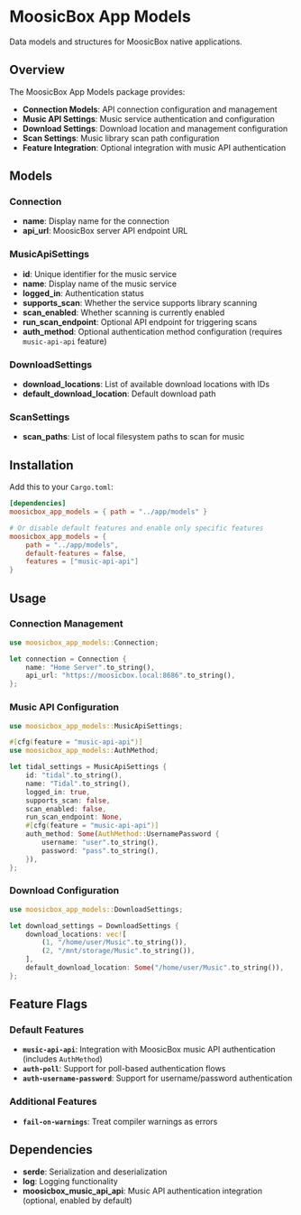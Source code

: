 # MoosicBox App Models

Data models and structures for MoosicBox native applications.

## Overview

The MoosicBox App Models package provides:

- **Connection Models**: API connection configuration and management
- **Music API Settings**: Music service authentication and configuration
- **Download Settings**: Download location and management configuration
- **Scan Settings**: Music library scan path configuration
- **Feature Integration**: Optional integration with music API authentication

## Models

### Connection

- **name**: Display name for the connection
- **api_url**: MoosicBox server API endpoint URL

### MusicApiSettings

- **id**: Unique identifier for the music service
- **name**: Display name of the music service
- **logged_in**: Authentication status
- **supports_scan**: Whether the service supports library scanning
- **scan_enabled**: Whether scanning is currently enabled
- **run_scan_endpoint**: Optional API endpoint for triggering scans
- **auth_method**: Optional authentication method configuration (requires `music-api-api` feature)

### DownloadSettings

- **download_locations**: List of available download locations with IDs
- **default_download_location**: Default download path

### ScanSettings

- **scan_paths**: List of local filesystem paths to scan for music

## Installation

Add this to your `Cargo.toml`:

```toml
[dependencies]
moosicbox_app_models = { path = "../app/models" }

# Or disable default features and enable only specific features
moosicbox_app_models = {
    path = "../app/models",
    default-features = false,
    features = ["music-api-api"]
}
```

## Usage

### Connection Management

```rust
use moosicbox_app_models::Connection;

let connection = Connection {
    name: "Home Server".to_string(),
    api_url: "https://moosicbox.local:8686".to_string(),
};
```

### Music API Configuration

```rust
use moosicbox_app_models::MusicApiSettings;

#[cfg(feature = "music-api-api")]
use moosicbox_app_models::AuthMethod;

let tidal_settings = MusicApiSettings {
    id: "tidal".to_string(),
    name: "Tidal".to_string(),
    logged_in: true,
    supports_scan: false,
    scan_enabled: false,
    run_scan_endpoint: None,
    #[cfg(feature = "music-api-api")]
    auth_method: Some(AuthMethod::UsernamePassword {
        username: "user".to_string(),
        password: "pass".to_string(),
    }),
};
```

### Download Configuration

```rust
use moosicbox_app_models::DownloadSettings;

let download_settings = DownloadSettings {
    download_locations: vec![
        (1, "/home/user/Music".to_string()),
        (2, "/mnt/storage/Music".to_string()),
    ],
    default_download_location: Some("/home/user/Music".to_string()),
};
```

## Feature Flags

### Default Features

- **`music-api-api`**: Integration with MoosicBox music API authentication (includes `AuthMethod`)
- **`auth-poll`**: Support for poll-based authentication flows
- **`auth-username-password`**: Support for username/password authentication

### Additional Features

- **`fail-on-warnings`**: Treat compiler warnings as errors

## Dependencies

- **serde**: Serialization and deserialization
- **log**: Logging functionality
- **moosicbox_music_api_api**: Music API authentication integration (optional, enabled by default)
